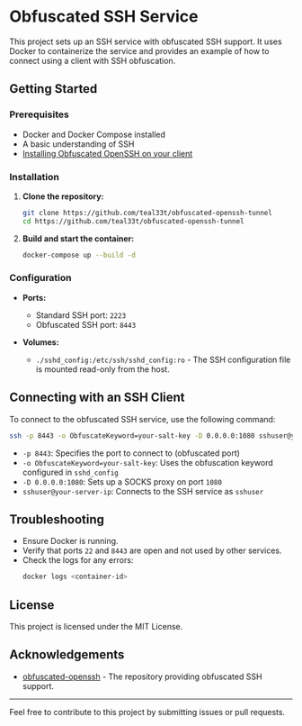 # Obfuscated SSH Service

This project sets up an SSH service with obfuscated SSH support. It uses Docker to containerize the service and provides an example of how to connect using a client with SSH obfuscation.

## Getting Started

### Prerequisites

- Docker and Docker Compose installed
- A basic understanding of SSH
- [Installing Obfuscated OpenSSH on your client](https://computerscot.github.io/obfuscated-ssh.html)

### Installation

1. **Clone the repository:**
   ```bash
   git clone https://github.com/teal33t/obfuscated-openssh-tunnel
   cd https://github.com/teal33t/obfuscated-openssh-tunnel
   ```

2. **Build and start the container:**
   ```bash
   docker-compose up --build -d
   ```

### Configuration

- **Ports:**
   - Standard SSH port: `2223`
   - Obfuscated SSH port: `8443`

- **Volumes:**
   - `./sshd_config:/etc/ssh/sshd_config:ro` - The SSH configuration file is mounted read-only from the host.

## Connecting with an SSH Client

To connect to the obfuscated SSH service, use the following command:
```bash
ssh -p 8443 -o ObfuscateKeyword=your-salt-key -D 0.0.0.0:1080 sshuser@your-server-ip
```

- `-p 8443`: Specifies the port to connect to (obfuscated port)
- `-o ObfuscateKeyword=your-salt-key`: Uses the obfuscation keyword configured in `sshd_config`
- `-D 0.0.0.0:1080`: Sets up a SOCKS proxy on port `1080`
- `sshuser@your-server-ip`: Connects to the SSH service as `sshuser`

## Troubleshooting

- Ensure Docker is running.
- Verify that ports `22` and `8443` are open and not used by other services.
- Check the logs for any errors:
  ```bash
  docker logs <container-id>
  ```

## License

This project is licensed under the MIT License.

## Acknowledgements

- [obfuscated-openssh](https://computerscot.github.io/obfuscated-ssh) - The repository providing obfuscated SSH support.

---

Feel free to contribute to this project by submitting issues or pull requests.